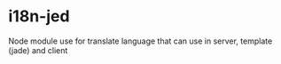 # i18n-jed
Node module use for translate language that can use in server, template (jade) and client
